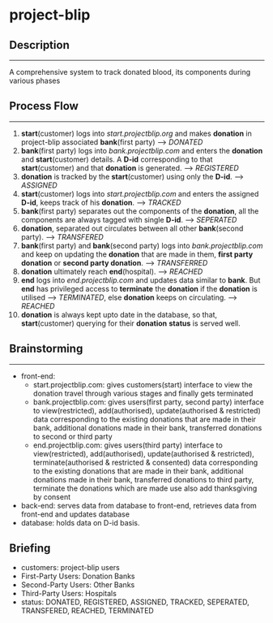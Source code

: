 # project-blip

## Description
---
A comprehensive system to track donated blood, its components during various phases

## Process Flow
---
1. **start**(customer) logs into *start.projectblip.org* and makes **donation** in project-blip associated **bank**(first party) --> *DONATED*
2. **bank**(first party) logs into *bank.projectblip.com* and enters the **donation** and **start**(customer) details. A **D-id** corresponding to that **start**(customer) and that **donation** is generated. --> *REGISTERED*
3. **donation** is tracked by the **start**(customer) using only the **D-id**. --> *ASSIGNED*
4. **start**(customer) logs into *start.projectblip.com* and enters the assigned **D-id**, keeps track of his **donation**. --> *TRACKED*
5. **bank**(first party) separates out the components of the **donation**, all the components are always tagged with single **D-id**. --> *SEPERATED*
6. **donation**, separated out circulates between all other **bank**(second party). --> *TRANSFERED*
7. **bank**(first party) and **bank**(second party) logs into *bank.projectblip.com* and keep on updating the **donation** that are made in them, **first party donation** or **second party donation**. --> *TRANSFERRED*
8. **donation** ultimately reach **end**(hospital). --> *REACHED*
9. **end** logs into *end.projectblip.com* and updates data similar to **bank**. But **end** has privileged access to **terminate** the **donation** if the **donation** is utilised --> *TERMINATED*, else **donation** keeps on circulating. --> *REACHED*
10. **donation** is always kept upto date in the database, so that, **start**(customer) querying for their **donation** **status** is served well.

## Brainstorming
---
 - front-end:
   - start.projectblip.com: gives customers(start) interface to view the donation travel through various stages and finally gets terminated
   - bank.projectblip.com: gives users(first party, second party) interface to view(restricted), add(authorised), update(authorised & restricted) data corresponding to the existing donations that are made in their bank, additional donations made in their bank, transferred donations to second or third party
   - end.projectblip.com: gives users(third party) interface to view(restricted), add(authorised), update(authorised & restricted), terminate(authorised & restricted & consented) data corresponding to the existing donations that are made in their bank, additional donations made in their bank, transferred donations to third party, terminate the donations which are made use also add thanksgiving by consent
 - back-end: serves data from database to front-end, retrieves data from front-end and updates database
 - database: holds data on D-id basis.

 ## Briefing
 - customers: project-blip users
 - First-Party Users: Donation Banks
 - Second-Party Users: Other Banks
 - Third-Party Users: Hospitals
 - status: DONATED, REGISTERED, ASSIGNED, TRACKED, SEPERATED, TRANSFERED, REACHED, TERMINATED
